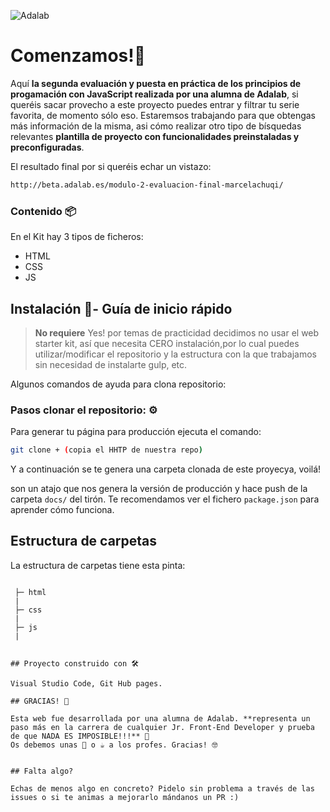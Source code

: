 ![Adalab](https://beta.adalab.es/resources/images/adalab-logo-155x61-bg-white.png)

# Comenzamos!🚀

Aquí **la segunda evaluación y puesta en práctica de los principios de progamación con JavaScript realizada por una alumna de Adalab**, si queréis sacar provecho a este proyecto puedes entrar y filtrar tu serie favorita, de momento sólo eso. Estaremsos trabajando para que obtengas más información de la misma, asi cómo realizar otro tipo de bísquedas relevantes **plantilla de proyecto con funcionalidades preinstaladas y preconfiguradas**.

El resultado final por si queréis echar un vistazo:

```bash
http://beta.adalab.es/modulo-2-evaluacion-final-marcelachuqi/
```

### Contenido 📦

En el Kit hay 3 tipos de ficheros:

- HTML
- CSS
- JS

## Instalación 🔧- Guía de inicio rápido

> **No requiere** Yes! por temas de practicidad decidimos no usar el web starter kit, así que necesita CERO instalación,por lo cual puedes utilizar/modificar el repositorio y la estructura con la que trabajamos sin necesidad de instalarte gulp, etc.

Algunos comandos de ayuda para clona repositorio:

### Pasos clonar el repositorio: ⚙

Para generar tu página para producción ejecuta el comando:

```bash
git clone + (copia el HHTP de nuestra repo)
```

Y a continuación se te genera una carpeta clonada de este proyecya, voilá!

son un atajo que nos genera la versión de producción y hace push de la carpeta `docs/` del tirón. Te recomendamos ver el fichero `package.json` para aprender cómo funciona.

## Estructura de carpetas

La estructura de carpetas tiene esta pinta:

```

 ├─ html
 |
 ├─ css
 |
 ├─ js
 |


## Proyecto construido con 🛠️

Visual Studio Code, Git Hub pages.

## GRACIAS! 🎁

Esta web fue desarrollada por una alumna de Adalab. **representa un paso más en la carrera de cualquier Jr. Front-End Developer y prueba de que NADA ES IMPOSIBLE!!!** 📢
Os debemos unas 🍺 o ☕ a los profes. Gracias! 🤓


## Falta algo?

Echas de menos algo en concreto? Pidelo sin problema a través de las issues o si te animas a mejorarlo mándanos un PR :)
```
